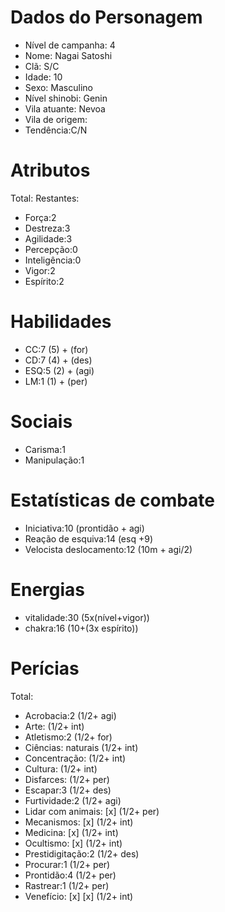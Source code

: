 # Dados do Personagem

* Nível de campanha: 4
* Nome: Nagai Satoshi
* Clã: S/C
* Idade: 10
* Sexo: Masculino
* Nível shinobi: Genin
* Vila atuante: Nevoa
* Vila de origem:
* Tendência:C/N

# Atributos

Total: 
Restantes: 

* Força:2
* Destreza:3 
* Agilidade:3 
* Percepção:0
* Inteligência:0 
* Vigor:2
* Espírito:2 

# Habilidades

* CC:7   (5) + (for)
* CD:7   (4) + (des)
* ESQ:5  (2) + (agi) 
* LM:1   (1) + (per)

# Sociais

* Carisma:1
* Manipulação:1

# Estatísticas de combate

* Iniciativa:10 (prontidão + agi)
* Reação de esquiva:14 (esq +9)
* Velocista deslocamento:12 (10m + agi/2)

# Energias

* vitalidade:30 (5x(nível+vigor))
* chakra:16 (10+(3x espírito))

# Perícias

Total: 

* Acrobacia:2 (1/2+ agi)
* Arte: (1/2+ int) 
* Atletismo:2 (1/2+ for) 
* Ciências: naturais (1/2+ int) 
* Concentração: (1/2+ int) 
* Cultura: (1/2+ int) 
* Disfarces: (1/2+ per) 
* Escapar:3 (1/2+ des) 
* Furtividade:2 (1/2+ agi) 
* Lidar com animais: [x] (1/2+ per)
* Mecanismos: [x] (1/2+ int)
* Medicina: [x] (1/2+ int)
* Ocultismo: [x] (1/2+ int)
* Prestidigitação:2 (1/2+ des) 
* Procurar:1 (1/2+ per)
* Prontidão:4 (1/2+ per)
* Rastrear:1 (1/2+ per)
* Venefício: [x] [x] (1/2+ int)